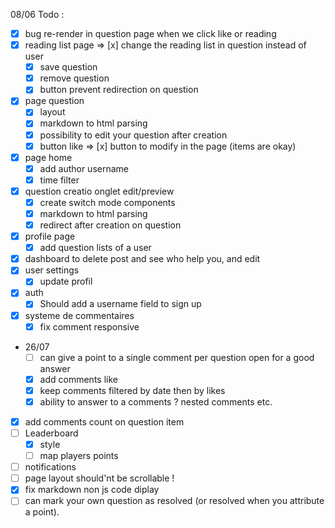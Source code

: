 08/06 Todo :

- [x] bug re-render in question page when we click like or reading
- [x] reading list page => [x] change the reading list in question instead of user
    - [x] save question
    - [x] remove question
    - [x] button prevent redirection on question
- [x] page question
    - [x] layout
    - [x] markdown to html parsing
    - [x] possibility to edit your question after creation
    - [x] button like => [x] button to modify in the page (items are okay)
- [x] page home
    - [x] add author username
    - [x] time filter
- [x] question creatio onglet edit/preview
    - [x] create switch mode components
    - [x] markdown to html parsing
    - [x] redirect after creation on question
- [x] profile page
    - [x] add question lists of a user
- [x] dashboard to delete post and see who help you, and edit
- [x] user settings
    - [x] update profil
- [x] auth
    - [x] Should add a username field to sign up

- [x] systeme de commentaires
    - [x] fix comment responsive
- 26/07
    - [ ] can give a point to a single comment per question open for a good answer
    - [x] add comments like
    - [x] keep comments filtered by date then by likes
    - [x] ability to answer to a comments ? nested comments etc.
- [x] add comments count on question item
- [ ] Leaderboard
    - [x] style
    - [ ] map players points
- [ ] notifications
- [ ] page layout should'nt be scrollable !
- [x] fix markdown non js code diplay
- [ ] can mark your own question as resolved (or resolved when you attribute a point).